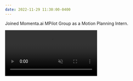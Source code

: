 ```yaml
---
date: 2022-11-29 11:30:00-0400
---
```


Joined Momenta.ai MPilot Group as a Motion Planning Intern.<br>

<video width="60%" height="auto" controls muted>  
  <source src="assets/vid/mpilot.mp4" type="video/mp4">  
</video>